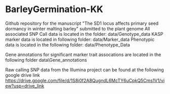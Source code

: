 # BarleyGermination-KK
Github repository for the manuscript "The SD1 locus affects primary seed dormancy in winter malting barley" submitted to the plant genome
All associated SNP Call data is located in the folder: data/Genotype_data
KASP marker data is located in following folder: data/Marker_data
Phenotypic data is located in the following folder: data/Phenotype_Data


Gene annotations for significant marker trait assocations are located in the following folder
data\Gene_annotations


Raw calling SNP data from the Illumina project can be found at the following google drive link 
https://drive.google.com/file/d/1S8i0f2A8QugndL6McTY6uCpkQ5Cms1V1/view?usp=drive_link
